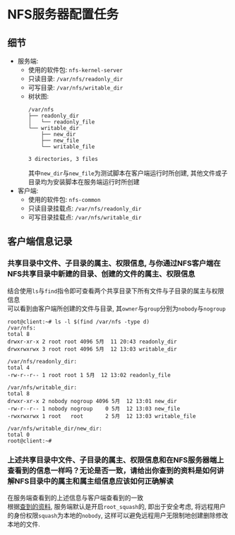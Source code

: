 # NFS服务器配置任务
## 细节
- 服务端:
  - 使用的软件包: `nfs-kernel-server`
  - 只读目录: `/var/nfs/readonly_dir`
  - 可写目录: `/var/nfs/writable_dir`
  - 树状图:
    ```
    /var/nfs
    ├── readonly_dir
    │   └── readonly_file
    └── writable_dir
        ├── new_dir
        ├── new_file
        └── writable_file

    3 directories, 3 files
    ```
    其中`new_dir`与`new_file`为测试脚本在客户端运行时所创建, 其他文件或子目录均为安装脚本在服务端运行时所创建
- 客户端:
  - 使用的软件包: `nfs-common`
  - 只读目录挂载点: `/var/nfs/readonly_dir`
  - 可写目录挂载点: `/var/nfs/writable_dir`

## 客户端信息记录
### 共享目录中文件、子目录的属主、权限信息, 与你通过NFS客户端在NFS共享目录中新建的目录、创建的文件的属主、权限信息
结合使用`ls`与`find`指令即可查看两个共享目录下所有文件与子目录的属主与权限信息  
可以看到由客户端所创建的文件与目录, 其`owner`与`group`分别为`nobody`与`nogroup`  
```
root@client:~# ls -l $(find /var/nfs -type d)
/var/nfs:
total 8
drwxr-xr-x 2 root root 4096 5月  11 20:43 readonly_dir
drwxrwxrwx 3 root root 4096 5月  12 13:03 writable_dir

/var/nfs/readonly_dir:
total 4
-rw-r--r-- 1 root root 1 5月  12 13:02 readonly_file

/var/nfs/writable_dir:
total 8
drwxr-xr-x 2 nobody nogroup 4096 5月  12 13:01 new_dir
-rw-r--r-- 1 nobody nogroup    0 5月  12 13:03 new_file
-rwxrwxrwx 1 root   root       2 5月  12 13:03 writable_file

/var/nfs/writable_dir/new_dir:
total 0
root@client:~# 
```

### 上述共享目录中文件、子目录的属主、权限信息和在NFS服务器端上查看到的信息一样吗？无论是否一致，请给出你查到的资料是如何讲解NFS目录中的属主和属主组信息应该如何正确解读
在服务端查看到的上述信息与客户端查看到的一致   
根据[查到的资料](https://blmrgnn.blogspot.com/2015/06/what-is-use-of-rootsquah-and.html), 服务端默认是开启`root_squash`的, 即出于安全考虑, 将远程用户的身份权限`squash`为本地的`nobody`, 这样可以避免远程用户无限制地创建删除修改本地的文件. 
